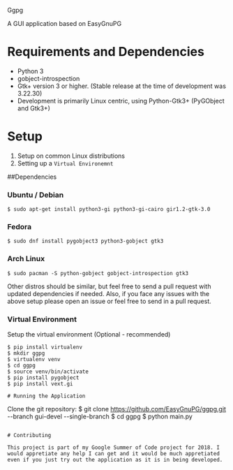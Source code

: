 Ggpg

A GUI application based on EasyGnuPG

# Requirements and Dependencies

- Python 3
- gobject-introspection
- Gtk+ version 3 or higher. (Stable release at the time of development was 3.22.30)
- Development is primarily Linux centric, using Python-Gtk3+ (PyGObject and Gtk3+)

# Setup

1. Setup on common Linux distributions
2. Setting up a `Virtual Environemnt`

##Dependencies

### Ubuntu / Debian

```
$ sudo apt-get install python3-gi python3-gi-cairo gir1.2-gtk-3.0
```

### Fedora

```
$ sudo dnf install pygobject3 python3-gobject gtk3
```

### Arch Linux

```
$ sudo pacman -S python-gobject gobject-introspection gtk3
```

Other distros should be similar, but feel free to send a pull request with
updated dependencies if needed.
Also, if you face any issues with the above setup please open an issue or feel free to send in a pull request.

### Virtual Environment

Setup the virtual environment (Optional - recommended)
```
$ pip install virtualenv
$ mkdir ggpg
$ virtualenv venv
$ cd ggpg
$ source venv/bin/activate
$ pip install pygobject
$ pip install vext.gi

# Running the Application

```
Clone the git repository:
$ git clone https://github.com/EasyGnuPG/ggpg.git --branch gui-devel --single-branch
$ cd ggpg
$ python main.py
```

# Contributing

This project is part of my Google Summer of Code project for 2018. I would appretiate any help I can get and it would be much appretiated even if you just try out the application as it is in being developed.
